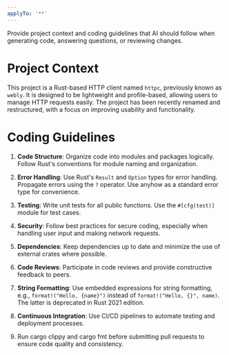 ```yaml
---
applyTo: '**'
---
```

Provide project context and coding guidelines that AI should follow when generating code, answering questions, or reviewing changes.

# Project Context

This project is a Rust-based HTTP client named `httpc`, previously known as `webly`. It is designed to be lightweight and profile-based, allowing users to manage HTTP requests easily. The project has been recently renamed and restructured, with a focus on improving usability and functionality.

# Coding Guidelines

1. **Code Structure**: Organize code into modules and packages logically. Follow Rust's conventions for module naming and organization.

2. **Error Handling**: Use Rust's `Result` and `Option` types for error handling. Propagate errors using the `?` operator. Use anyhow as a standard error type for convenience.

3. **Testing**: Write unit tests for all public functions. Use the `#[cfg(test)]` module for test cases.

4. **Security**: Follow best practices for secure coding, especially when handling user input and making network requests.

5. **Dependencies**: Keep dependencies up to date and minimize the use of external crates where possible.

6. **Code Reviews**: Participate in code reviews and provide constructive feedback to peers.

7. **String Formatting**: Use embedded expressions for string formatting, e.g., `format!("Hello, {name}")` instead of `format!("Hello, {}", name)`. The latter is deprecated in Rust 2021 edition.

8. **Continuous Integration**: Use CI/CD pipelines to automate testing and deployment processes.

9. Run cargo clippy and cargo fmt before submitting pull requests to ensure code quality and consistency.